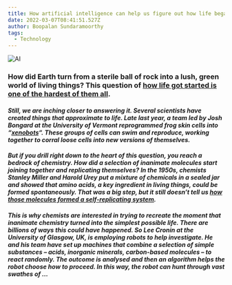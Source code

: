 ```yaml
---
title: How artificial intelligence can help us figure out how life began
date: 2022-03-07T08:41:51.527Z
author: Boopalan Sundaramoorthy
tags:
  - Technology
---
```

![AI](https://images.newscientist.com/wp-content/uploads/2022/03/02104559/SEI_90959574.jpg?width=778 "AI")

<!--StartFragment-->

### How did Earth turn from a sterile ball of rock into a lush, green world of living things? This question of [how life got started is one of the hardest of them all](https://www.newscientist.com/article/mg24732940-800-a-radical-new-theory-rewrites-the-story-of-how-life-on-earth-began/).

#### *Still, we are inching closer to answering it. Several scientists have created things that approximate to life. Late last year, a team led by Josh Bongard at the University of Vermont reprogrammed frog skin cells into “[xenobots](https://www.newscientist.com/article/2299252-living-robots-made-from-frog-cells-can-replicate-themselves-in-a-dish/)“. These groups of cells can swim and reproduce, working together to corral loose cells into new versions of themselves.*

#### *But if you drill right down to the heart of this question, you reach a bedrock of chemistry. How did a selection of inanimate molecules start joining together and replicating themselves? In the 1950s, chemists Stanley Miller and Harold Urey put a mixture of chemicals in a sealed jar and showed that amino acids, a key ingredient in living things, could be formed spontaneously. That was a big step, but it still doesn’t tell us [how those molecules formed a self-replicating system](https://www.newscientist.com/question/how-did-life-begin/).*

#### *This is why chemists are interested in trying to recreate the moment that inanimate chemistry turned into the simplest possible life. There are billions of ways this could have happened. So Lee Cronin at the University of Glasgow, UK, is employing robots to help investigate. He and his team have set up machines that combine a selection of simple substances – acids, inorganic minerals, carbon-based molecules – to react randomly. The outcome is analysed and then an algorithm helps the robot choose how to proceed. In this way, the robot can hunt through vast swathes of …*

<!--EndFragment-->